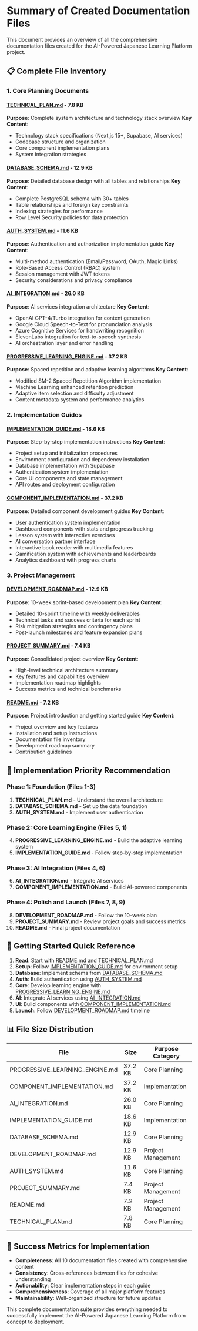 # Summary of Created Documentation Files

This document provides an overview of all the comprehensive documentation files created for the AI-Powered Japanese Learning Platform project.

## 📋 Complete File Inventory

### 1. Core Planning Documents

#### [TECHNICAL_PLAN.md](./TECHNICAL_PLAN.md) - 7.8 KB
**Purpose**: Complete system architecture and technology stack overview
**Key Content**:
- Technology stack specifications (Next.js 15+, Supabase, AI services)
- Codebase structure and organization
- Core component implementation plans
- System integration strategies

#### [DATABASE_SCHEMA.md](./DATABASE_SCHEMA.md) - 12.9 KB
**Purpose**: Detailed database design with all tables and relationships
**Key Content**:
- Complete PostgreSQL schema with 30+ tables
- Table relationships and foreign key constraints
- Indexing strategies for performance
- Row Level Security policies for data protection

#### [AUTH_SYSTEM.md](./AUTH_SYSTEM.md) - 11.6 KB
**Purpose**: Authentication and authorization implementation guide
**Key Content**:
- Multi-method authentication (Email/Password, OAuth, Magic Links)
- Role-Based Access Control (RBAC) system
- Session management with JWT tokens
- Security considerations and privacy compliance

#### [AI_INTEGRATION.md](./AI_INTEGRATION.md) - 26.0 KB
**Purpose**: AI services integration architecture
**Key Content**:
- OpenAI GPT-4/Turbo integration for content generation
- Google Cloud Speech-to-Text for pronunciation analysis
- Azure Cognitive Services for handwriting recognition
- ElevenLabs integration for text-to-speech synthesis
- AI orchestration layer and error handling

#### [PROGRESSIVE_LEARNING_ENGINE.md](./PROGRESSIVE_LEARNING_ENGINE.md) - 37.2 KB
**Purpose**: Spaced repetition and adaptive learning algorithms
**Key Content**:
- Modified SM-2 Spaced Repetition Algorithm implementation
- Machine Learning enhanced retention prediction
- Adaptive item selection and difficulty adjustment
- Content metadata system and performance analytics

### 2. Implementation Guides

#### [IMPLEMENTATION_GUIDE.md](./IMPLEMENTATION_GUIDE.md) - 18.6 KB
**Purpose**: Step-by-step implementation instructions
**Key Content**:
- Project setup and initialization procedures
- Environment configuration and dependency installation
- Database implementation with Supabase
- Authentication system implementation
- Core UI components and state management
- API routes and deployment configuration

#### [COMPONENT_IMPLEMENTATION.md](./COMPONENT_IMPLEMENTATION.md) - 37.2 KB
**Purpose**: Detailed component development guides
**Key Content**:
- User authentication system implementation
- Dashboard components with stats and progress tracking
- Lesson system with interactive exercises
- AI conversation partner interface
- Interactive book reader with multimedia features
- Gamification system with achievements and leaderboards
- Analytics dashboard with progress charts

### 3. Project Management

#### [DEVELOPMENT_ROADMAP.md](./DEVELOPMENT_ROADMAP.md) - 12.9 KB
**Purpose**: 10-week sprint-based development plan
**Key Content**:
- Detailed 10-sprint timeline with weekly deliverables
- Technical tasks and success criteria for each sprint
- Risk mitigation strategies and contingency plans
- Post-launch milestones and feature expansion plans

#### [PROJECT_SUMMARY.md](./PROJECT_SUMMARY.md) - 7.4 KB
**Purpose**: Consolidated project overview
**Key Content**:
- High-level technical architecture summary
- Key features and capabilities overview
- Implementation roadmap highlights
- Success metrics and technical benchmarks

#### [README.md](./README.md) - 7.2 KB
**Purpose**: Project introduction and getting started guide
**Key Content**:
- Project overview and key features
- Installation and setup instructions
- Documentation file inventory
- Development roadmap summary
- Contribution guidelines

## 🎯 Implementation Priority Recommendation

### Phase 1: Foundation (Files 1-3)
1. **TECHNICAL_PLAN.md** - Understand the overall architecture
2. **DATABASE_SCHEMA.md** - Set up the data foundation
3. **AUTH_SYSTEM.md** - Implement user authentication

### Phase 2: Core Learning Engine (Files 5, 1)
4. **PROGRESSIVE_LEARNING_ENGINE.md** - Build the adaptive learning system
5. **IMPLEMENTATION_GUIDE.md** - Follow step-by-step implementation

### Phase 3: AI Integration (Files 4, 6)
6. **AI_INTEGRATION.md** - Integrate AI services
7. **COMPONENT_IMPLEMENTATION.md** - Build AI-powered components

### Phase 4: Polish and Launch (Files 7, 8, 9)
8. **DEVELOPMENT_ROADMAP.md** - Follow the 10-week plan
9. **PROJECT_SUMMARY.md** - Review project goals and success metrics
10. **README.md** - Final project documentation

## 🚀 Getting Started Quick Reference

1. **Read**: Start with [README.md](./README.md) and [TECHNICAL_PLAN.md](./TECHNICAL_PLAN.md)
2. **Setup**: Follow [IMPLEMENTATION_GUIDE.md](./IMPLEMENTATION_GUIDE.md) for environment setup
3. **Database**: Implement schema from [DATABASE_SCHEMA.md](./DATABASE_SCHEMA.md)
4. **Auth**: Build authentication using [AUTH_SYSTEM.md](./AUTH_SYSTEM.md)
5. **Core**: Develop learning engine with [PROGRESSIVE_LEARNING_ENGINE.md](./PROGRESSIVE_LEARNING_ENGINE.md)
6. **AI**: Integrate AI services using [AI_INTEGRATION.md](./AI_INTEGRATION.md)
7. **UI**: Build components with [COMPONENT_IMPLEMENTATION.md](./COMPONENT_IMPLEMENTATION.md)
8. **Launch**: Follow [DEVELOPMENT_ROADMAP.md](./DEVELOPMENT_ROADMAP.md) timeline

## 📊 File Size Distribution

| File | Size | Purpose Category |
|------|------|------------------|
| PROGRESSIVE_LEARNING_ENGINE.md | 37.2 KB | Core Planning |
| COMPONENT_IMPLEMENTATION.md | 37.2 KB | Implementation |
| AI_INTEGRATION.md | 26.0 KB | Core Planning |
| IMPLEMENTATION_GUIDE.md | 18.6 KB | Implementation |
| DATABASE_SCHEMA.md | 12.9 KB | Core Planning |
| DEVELOPMENT_ROADMAP.md | 12.9 KB | Project Management |
| AUTH_SYSTEM.md | 11.6 KB | Core Planning |
| PROJECT_SUMMARY.md | 7.4 KB | Project Management |
| README.md | 7.2 KB | Project Management |
| TECHNICAL_PLAN.md | 7.8 KB | Core Planning |

## 🎯 Success Metrics for Implementation

- **Completeness**: All 10 documentation files created with comprehensive content
- **Consistency**: Cross-references between files for cohesive understanding
- **Actionability**: Clear implementation steps in each guide
- **Comprehensiveness**: Coverage of all major platform features
- **Maintainability**: Well-organized structure for future updates

This complete documentation suite provides everything needed to successfully implement the AI-Powered Japanese Learning Platform from concept to deployment.